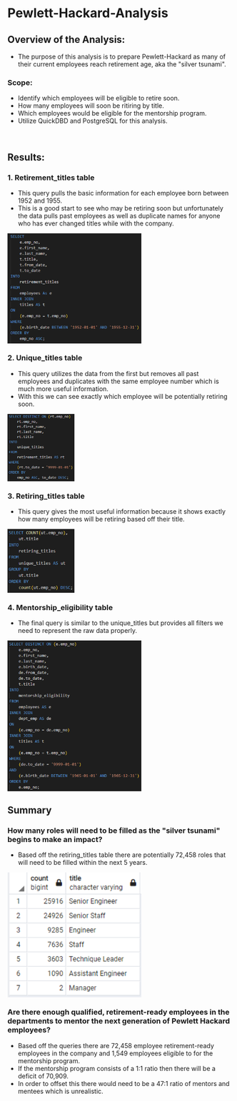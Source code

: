 # Pewlett-Hackard-Analysis

## Overview of the Analysis:
- The purpose of this analysis is to prepare Pewlett-Hackard as many of their current employees reach retirement age, aka the "silver tsunami".

### Scope:
- Identify which employees will be eligible to retire soon.
- How many employees will soon be ritiring by title.
- Which employees would be eligible for the mentorship program.
- Utilize QuickDBD and PostgreSQL for this analysis.

<br>

## Results:
### 1. Retirement_titles table

- This query pulls the basic information for each employee born between 1952 and 1955.
- This is a good start to see who may be retiring soon but unfortunately the data pulls past employees as well as duplicate names for anyone who has ever changed titles while with the company.

<img width="300" src="Resources/retirement_titles.PNG" align="center">

<br>

### 2. Unique_titles table

 - This query utilizes the data from the first but removes all past employees and duplicates with the same employee number which is much more useful information.
 - With this we can see exactly which employee will be potentially retiring soon.

 <img width="150" src="Resources/unique_titles.PNG" align="center">

<br>

### 3. Retiring_titles table

- This query gives the most useful information because it shows exactly how many employees will be retiring based off their title.

<img width="150" src="Resources/retiring_titles.PNG" align="center">

<br>

### 4. Mentorship_eligibility table

- The final query is similar to the unique_titles but provides all filters we need to represent the raw data properly.

<img width="300" src="Resources/mentorship_eligibility.PNG" align="center">

<br>

## Summary

### How many roles will need to be filled as the "silver tsunami" begins to make an impact?

- Based off the retiring_titles table there are potentially 72,458 roles that will need to be filled within the next 5 years.

<img width="300" src="Resources/retiring_titles table.PNG" align="center">

<br>

### Are there enough qualified, retirement-ready employees in the departments to mentor the next generation of Pewlett Hackard employees?

- Based off the queries there are 72,458 employee retirement-ready employees in the company and 1,549 employees eligible to for the mentorship program.
- If the mentorship program consists of a 1:1 ratio then there will be a deficit of 70,909.
- In order to offset this there would need to be a 47:1 ratio of mentors and mentees which is unrealistic.
